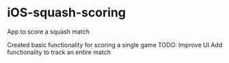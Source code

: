 # iOS-squash-scoring
App to score a squash match

Created basic functionality for scoring a single game
TODO: 
  Improve UI
  Add functionality to track an entire match
  

